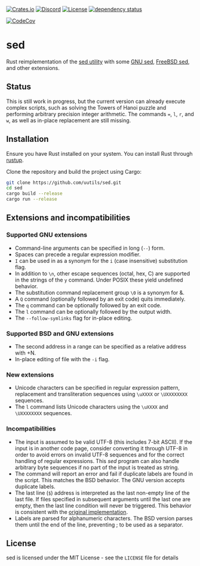 [![Crates.io](https://img.shields.io/crates/v/sed.svg)](https://crates.io/crates/sed)
[![Discord](https://img.shields.io/badge/discord-join-7289DA.svg?logo=discord&longCache=true&style=flat)](https://discord.gg/wQVJbvJ)
[![License](http://img.shields.io/badge/license-MIT-blue.svg)](https://github.com/uutils/sed/blob/main/LICENSE)
[![dependency status](https://deps.rs/repo/github/uutils/sed/status.svg)](https://deps.rs/repo/github/uutils/sed)

[![CodeCov](https://codecov.io/gh/uutils/sed/branch/master/graph/badge.svg)](https://codecov.io/gh/uutils/sed)

# sed

Rust reimplementation of the [sed utility](https://pubs.opengroup.org/onlinepubs/9799919799/utilities/sed.html)
with some [GNU sed](https://www.gnu.org/software/sed/manual/sed.html),
[FreeBSD sed](https://man.freebsd.org/cgi/man.cgi?sed(1)),
and other extensions.

## Status

This is still work in progress, but the current version can
already execute complex scripts,
such as solving the Towers of Hanoi puzzle and performing
arbitrary precision integer arithmetic.
The commands `=`, `l`, `r`, and `w`, as well as in-place replacement
are still missing.

## Installation

Ensure you have Rust installed on your system. You can install Rust through [rustup](https://rustup.rs/).

Clone the repository and build the project using Cargo:

```bash
git clone https://github.com/uutils/sed.git
cd sed
cargo build --release
cargo run --release
```
## Extensions and incompatibilities
### Supported GNU extensions
* Command-line arguments can be specified in long (`--`) form.
* Spaces can precede a regular expression modifier.
* `I` can be used in as a synonym for the `i` (case insensitive) substitution
  flag.
* In addition to `\n`, other escape sequences (octal, hex, C) are supported
  in the strings of the `y` command.
  Under POSIX these yield undefined behavior.
* The substitution command replacement group `\0` is a synonym for &.
* A `Q` command (optionally followed by an exit code) quits immediately.
* The `q` command can be optionally followed by an exit code.
* The `l` command can be optionally followed by the output width.
* The `--follow-symlinks` flag for in-place editing.

### Supported BSD and GNU extensions
* The second address in a range can be specified as a relative address with +N.
* In-place editing of file with the `-i` flag.

### New extensions
* Unicode characters can be specified in regular expression pattern, replacement
  and transliteration sequences using `\uXXXX` or `\UXXXXXXXX` sequences.
* The `l` command lists Unicode characters using the `\uXXXX` and `\UXXXXXXXX`
  sequences.

### Incompatibilities
* The input is assumed to be valid UTF-8 (this includes 7-bit ASCII).
  If the input is in another code page, consider converting it through UTF-8
  in order to avoid errors on invalid UTF-8 sequences and for the correct
  handling of regular expressions.
  This _sed_ program can also handle arbitrary byte sequences if no part of the
  input is treated as string.
* The command will report an error and fail if duplicate labels are found
  in the script.
  This matches the BSD behavior. The GNU version accepts duplicate labels.
* The last line (`$`) address is interpreted as the last non-empty line of
  the last file.  If files specified in subsequent arguments until the last
  one are empty, then the last line condition will never be triggered.
  This behavior is consistent with the
  [original implementation](https://github.com/dspinellis/unix-history-repo/blob/Research-V7/usr/src/cmd/sed/sed1.c#L665).
* Labels are parsed for alphanumeric characters. The BSD version parses them
  until the end of the line, preventing ; to be used as a separator.

## License

sed is licensed under the MIT License - see the `LICENSE` file for details
